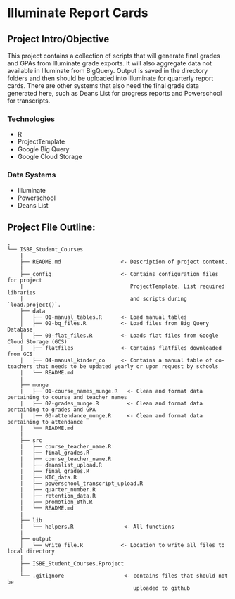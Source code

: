 
# Illuminate Report Cards

## Project Intro/Objective

This project contains a collection of scripts that will generate final grades and GPAs from Illuminate grade exports. It will also aggregate data not available in Illuminate from BigQuery. Output is saved in the directory folders and then should be uploaded into Illuminate for quarterly report cards. There are other systems that also need the final grade data generated here, such as Deans List for progress reports and Powerschool for transcripts. 

### Technologies
* R
* ProjectTemplate
* Google Big Query
* Google Cloud Storage

### Data Systems
* Illuminate
* Powerschool
* Deans List


## Project File Outline:
```
.
└── ISBE_Student_Courses
    |
    ├── README.md                   <- Description of project content.
    |
    ├── config                      <- Contains configuration files for project
    |                                  ProjectTemplate. List required libraries
    |                                  and scripts during `load.project()`.
    ├── data                        
    │   ├── 01-manual_tables.R      <- Load manual tables
    │   ├── 02-bq_files.R           <- Load files from Big Query Database
    │   ├── 03-flat_files.R         <- Loads flat files from Google Cloud Storage (GCS)
    │   ├── flatfiles               <- Contains flatfiles downloaded from GCS
    │   ├── 04-manual_kinder_co     <- Contains a manual table of co-teachers that needs to be updated yearly or upon request by schools
    │   └── README.md               
    |                                
    ├── munge
    |   ├── 01-course_names_munge.R   <- Clean and format data pertaining to course and teacher names
    |   ├── 02-grades_munge.R         <- Clean and format data pertaining to grades and GPA
    |   |── 03-attendance_munge.R     <- Clean and format data pertaining to attendance
    |   └── README.md
    |
    ├── src
    |   ├── course_teacher_name.R
    |   ├── final_grades.R
    |   ├── course_teacher_name.R
    |   ├── deanslist_upload.R
    |   ├── final_grades.R
    |   ├── KTC_data.R
    |   ├── powerschool_transcript_upload.R
    |   ├── quarter_number.R
    |   ├── retention_data.R
    |   ├── promotion_8th.R
    |   └── README.md
    |
    ├── lib                         
    |   └── helpers.R                <- All functions
    |
    ├── output
    │   └── write_file.R            <- Location to write all files to local directory
    |
    ├── ISBE_Student_Courses.Rproject
    |
    └── .gitignore                   <- contains files that should not be
                                        uploaded to github

```
